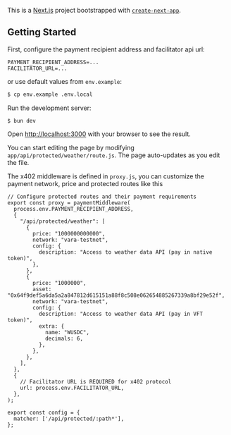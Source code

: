 This is a [Next.js](https://nextjs.org) project bootstrapped with [`create-next-app`](https://nextjs.org/docs/app/api-reference/create-next-app).

## Getting Started

First, configure the payment recipient address and facilitator api url:

```
PAYMENT_RECIPIENT_ADDRESS=...
FACILITATOR_URL=...
```

or use default values from `env.example`:

```bash
$ cp env.example .env.local
```

Run the development server:
```
$ bun dev
```

Open [http://localhost:3000](http://localhost:3000) with your browser to see the result.

You can start editing the page by modifying `app/api/protected/weather/route.js`. The page auto-updates as you edit the file.

The x402 middleware is defined in `proxy.js`, you can customize the payment network, price and protected routes like this

```
// Configure protected routes and their payment requirements
export const proxy = paymentMiddleware(
  process.env.PAYMENT_RECIPIENT_ADDRESS,
  {
    "/api/protected/weather": [
      {
        price: "1000000000000",
        network: "vara-testnet",
        config: {
          description: "Access to weather data API (pay in native token)",
        },
      },
      {
        price: "1000000",
        asset: "0x64f9def5a6da5a2a847812d615151a88f8c508e062654885267339a8bf29e52f",
        network: "vara-testnet",
        config: {
          description: "Access to weather data API (pay in VFT token)",
          extra: {
            name: "WUSDC",
            decimals: 6,
          },
        },
      },
    ],
  },
  {
    // Facilitator URL is REQUIRED for x402 protocol
    url: process.env.FACILITATOR_URL,
  },
);

export const config = {
  matcher: ['/api/protected/:path*'],
};
```
